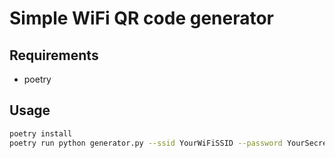 # Simple WiFi QR code generator

## Requirements

- poetry

## Usage

```bash
poetry install
poetry run python generator.py --ssid YourWiFiSSID --password YourSecretWiFiPassword --auth-type WPA2 /tmp/qr-code.png
```
